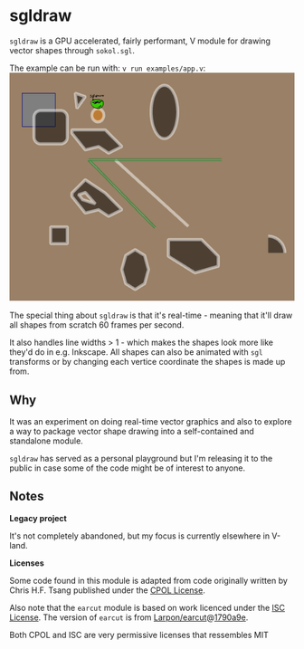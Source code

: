 # sgldraw

`sgldraw` is a GPU accelerated, fairly performant, V module for
drawing vector shapes through `sokol.sgl`.

The example can be run with: `v run examples/app.v`:
![screenshot](https://raw.githubusercontent.com/Larpon/sgldraw/master/img/screenshot.png)

The special thing about `sgldraw` is that it's real-time - meaning that it'll draw all
shapes from scratch 60 frames per second.

It also handles line widths > 1 - which makes the shapes look more like they'd do in
e.g. Inkscape. All shapes can also be animated with `sgl` transforms or by changing
each vertice coordinate the shapes is made up from.

## Why
It was an experiment on doing real-time vector graphics and also
to explore a way to package vector shape drawing into a self-contained
and standalone module.

`sgldraw` has served as a personal playground but
I'm releasing it to the public in case some of the code might
be of interest to anyone.

## Notes

**Legacy project**

It's not completely abandoned, but my focus is currently elsewhere
in V-land.

**Licenses**

Some code found in this module is adapted from code originally written by
Chris H.F. Tsang published under the [CPOL License](https://en.wikipedia.org/wiki/Code_Project_Open_License).

Also note that the `earcut` module is based on work licenced under the [ISC License](https://github.com/mapbox/earcut/blob/master/LICENSE).
The version of `earcut` is from [Larpon/earcut](https://github.com/Larpon/earcut/)@[1790a9e](https://github.com/Larpon/earcut/tree/1790a9e60dae09889b95b337acb205699fd4f51e).

Both CPOL and ISC are very permissive licenses that ressembles MIT

